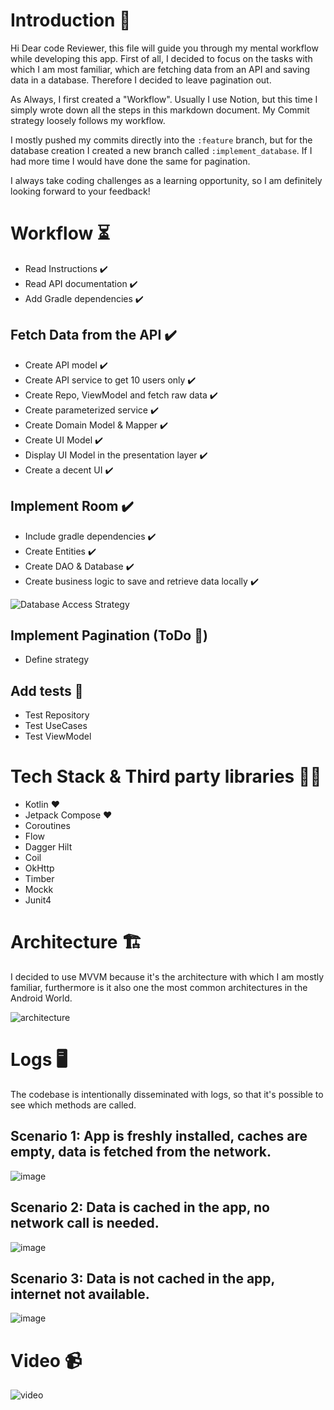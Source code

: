 # Introduction 📓
Hi Dear code Reviewer, 
this file will guide you through my mental workflow while developing this app.
First of all, I decided to focus on the tasks with which I am most familiar, which are fetching data from an API and saving data in a database. Therefore I decided to leave pagination out.

As Always, I first created a "Workflow". Usually I use Notion, but this time I simply wrote down all the steps in this markdown document. My Commit strategy loosely follows my workflow.

I mostly pushed my commits directly into the `:feature` branch, but for the database creation I created a new branch called `:implement_database`. If I had more time I would have done the same for pagination.

I always take coding challenges as a learning opportunity, so I am definitely looking forward to your feedback!

# Workflow ⏳
- Read Instructions :heavy_check_mark:
- Read API documentation :heavy_check_mark:
- Add Gradle dependencies :heavy_check_mark:

## Fetch Data from the API :heavy_check_mark:
- Create API model :heavy_check_mark:
- Create API service to get 10 users only :heavy_check_mark:
- Create Repo, ViewModel and fetch raw data :heavy_check_mark:
- Create parameterized service :heavy_check_mark:
- Create Domain Model & Mapper :heavy_check_mark:
- Create UI Model :heavy_check_mark:
- Display UI Model in the presentation layer :heavy_check_mark:
- Create a decent UI :heavy_check_mark:

## Implement Room :heavy_check_mark:
- Include gradle dependencies :heavy_check_mark:
- Create Entities :heavy_check_mark:
- Create DAO & Database :heavy_check_mark:
- Create business logic to save and retrieve data locally :heavy_check_mark:

![Database Access Strategy](https://user-images.githubusercontent.com/19254758/217319552-3a9bb508-6d0b-410e-afa7-8b02fc059606.png)


## Implement Pagination (ToDo 👷)
- Define strategy 

## Add tests 🧪
- Test Repository
- Test UseCases
- Test ViewModel

# Tech Stack & Third party libraries 👨‍💻
- Kotlin :heart:
- Jetpack Compose :heart:
- Coroutines
- Flow
- Dagger Hilt
- Coil
- OkHttp
- Timber
- Mockk
- Junit4

# Architecture 🏗️
I decided to use MVVM because it's the architecture with which I am mostly familiar, furthermore is it also one the most common architectures in the Android World.

![architecture](https://user-images.githubusercontent.com/19254758/217590884-9c642786-bde7-4ee9-b082-375ff1bc507b.png)


# Logs 🖥️
The codebase is intentionally disseminated with logs, so that it's possible to see which methods are called.

## Scenario 1: App is freshly installed, caches are empty, data is fetched from the network.
![image](https://user-images.githubusercontent.com/19254758/217559446-1e1ba7ea-57ce-4209-ad92-af8403b390b4.png)

## Scenario 2: Data is cached in the app, no network call is needed.
![image](https://user-images.githubusercontent.com/19254758/217559734-773061cf-6db7-47cb-b7ff-90f8c544e137.png)

## Scenario 3: Data is not cached in the app, internet not available.
![image](https://user-images.githubusercontent.com/19254758/217559971-3dedc0b3-c243-41a9-9cec-88b9dbedac42.png)

# Video 📹
![video](https://user-images.githubusercontent.com/19254758/217660718-837345d6-9eda-489f-86bd-2311383a87a1.gif)

